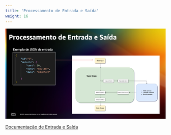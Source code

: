 ```yaml
---
title: 'Processamento de Entrada e Saída'
weight: 16
---
```


![Processamento de Entrada e Saída](/static/img/intro/pt-br/input-output.png)

[Documentação de Entrada e Saída](https://docs.aws.amazon.com/pt_br/step-functions/latest/dg/concepts-input-output-filtering.html)
